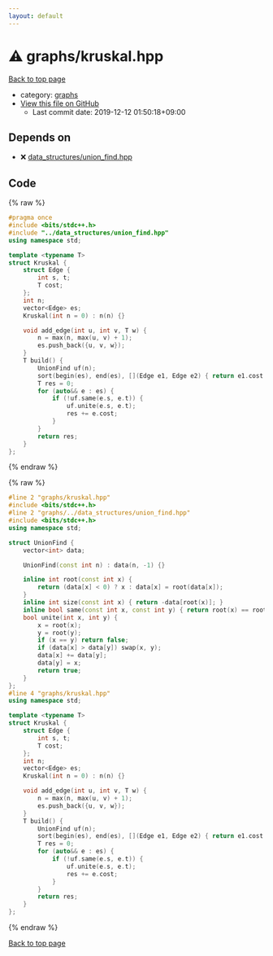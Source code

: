 ```yaml
---
layout: default
---
```


<!-- mathjax config similar to math.stackexchange -->
<script type="text/javascript" async
  src="https://cdnjs.cloudflare.com/ajax/libs/mathjax/2.7.5/MathJax.js?config=TeX-MML-AM_CHTML">
</script>
<script type="text/x-mathjax-config">
  MathJax.Hub.Config({
    TeX: { equationNumbers: { autoNumber: "AMS" }},
    tex2jax: {
      inlineMath: [ ['$','$'] ],
      processEscapes: true
    },
    "HTML-CSS": { matchFontHeight: false },
    displayAlign: "left",
    displayIndent: "2em"
  });
</script>

<script type="text/javascript" src="https://cdnjs.cloudflare.com/ajax/libs/jquery/3.4.1/jquery.min.js"></script>
<script src="https://cdn.jsdelivr.net/npm/jquery-balloon-js@1.1.2/jquery.balloon.min.js" integrity="sha256-ZEYs9VrgAeNuPvs15E39OsyOJaIkXEEt10fzxJ20+2I=" crossorigin="anonymous"></script>
<script type="text/javascript" src="../../assets/js/copy-button.js"></script>
<link rel="stylesheet" href="../../assets/css/copy-button.css" />


# :warning: graphs/kruskal.hpp

<a href="../../index.html">Back to top page</a>

* category: <a href="../../index.html#e8706a28320e46fa20885a2933e42797">graphs</a>
* <a href="{{ site.github.repository_url }}/blob/master/graphs/kruskal.hpp">View this file on GitHub</a>
    - Last commit date: 2019-12-12 01:50:18+09:00




## Depends on

* :x: <a href="../data_structures/union_find.hpp.html">data_structures/union_find.hpp</a>


## Code

<a id="unbundled"></a>
{% raw %}
```cpp
#pragma once
#include <bits/stdc++.h>
#include "../data_structures/union_find.hpp"
using namespace std;

template <typename T>
struct Kruskal {
    struct Edge {
        int s, t;
        T cost;
    };
    int n;
    vector<Edge> es;
    Kruskal(int n = 0) : n(n) {}

    void add_edge(int u, int v, T w) {
        n = max(n, max(u, v) + 1);
        es.push_back({u, v, w});
    }
    T build() {
        UnionFind uf(n);
        sort(begin(es), end(es), [](Edge e1, Edge e2) { return e1.cost < e2.cost; });
        T res = 0;
        for (auto&& e : es) {
            if (!uf.same(e.s, e.t)) {
                uf.unite(e.s, e.t);
                res += e.cost;
            }
        }
        return res;
    }
};
```
{% endraw %}

<a id="bundled"></a>
{% raw %}
```cpp
#line 2 "graphs/kruskal.hpp"
#include <bits/stdc++.h>
#line 2 "graphs/../data_structures/union_find.hpp"
#include <bits/stdc++.h>
using namespace std;

struct UnionFind {
    vector<int> data;

    UnionFind(const int n) : data(n, -1) {}

    inline int root(const int x) {
        return (data[x] < 0) ? x : data[x] = root(data[x]);
    }
    inline int size(const int x) { return -data[root(x)]; }
    inline bool same(const int x, const int y) { return root(x) == root(y); }
    bool unite(int x, int y) {
        x = root(x);
        y = root(y);
        if (x == y) return false;
        if (data[x] > data[y]) swap(x, y);
        data[x] += data[y];
        data[y] = x;
        return true;
    }
};
#line 4 "graphs/kruskal.hpp"
using namespace std;

template <typename T>
struct Kruskal {
    struct Edge {
        int s, t;
        T cost;
    };
    int n;
    vector<Edge> es;
    Kruskal(int n = 0) : n(n) {}

    void add_edge(int u, int v, T w) {
        n = max(n, max(u, v) + 1);
        es.push_back({u, v, w});
    }
    T build() {
        UnionFind uf(n);
        sort(begin(es), end(es), [](Edge e1, Edge e2) { return e1.cost < e2.cost; });
        T res = 0;
        for (auto&& e : es) {
            if (!uf.same(e.s, e.t)) {
                uf.unite(e.s, e.t);
                res += e.cost;
            }
        }
        return res;
    }
};

```
{% endraw %}

<a href="../../index.html">Back to top page</a>

